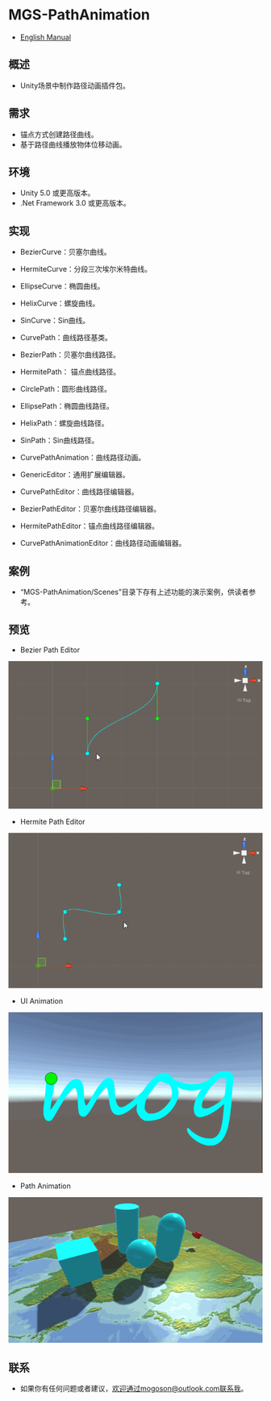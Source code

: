 ﻿# MGS-PathAnimation
- [English Manual](./README.md)

## 概述
- Unity场景中制作路径动画插件包。

## 需求
- 锚点方式创建路径曲线。
- 基于路径曲线播放物体位移动画。

## 环境
- Unity 5.0 或更高版本。
- .Net Framework 3.0 或更高版本。

## 实现
- BezierCurve：贝塞尔曲线。
- HermiteCurve：分段三次埃尔米特曲线。
- EllipseCurve：椭圆曲线。
- HelixCurve：螺旋曲线。
- SinCurve：Sin曲线。

- CurvePath：曲线路径基类。
- BezierPath：贝塞尔曲线路径。
- HermitePath： 锚点曲线路径。
- CirclePath：圆形曲线路径。
- EllipsePath：椭圆曲线路径。
- HelixPath：螺旋曲线路径。
- SinPath：Sin曲线路径。

- CurvePathAnimation：曲线路径动画。

- GenericEditor：通用扩展编辑器。
- CurvePathEditor：曲线路径编辑器。
- BezierPathEditor：贝塞尔曲线路径编辑器。
- HermitePathEditor：锚点曲线路径编辑器。
- CurvePathAnimationEditor：曲线路径动画编辑器。

## 案例
- “MGS-PathAnimation/Scenes”目录下存有上述功能的演示案例，供读者参考。

## 预览
- Bezier Path Editor

![Bezier Path Editor](./Attachments/README_Image/BezierPathEditor.gif)

- Hermite Path Editor

![Hermite Path Editor](./Attachments/README_Image/HermitePathEditor.gif)

- UI Animation

![UI Animation](./Attachments/README_Image/UIAnimation.gif)

- Path Animation

![Path Animation](./Attachments/README_Image/PathAnimation.gif)

## 联系
- 如果你有任何问题或者建议，欢迎通过mogoson@outlook.com联系我。
